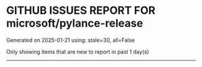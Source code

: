 
# GITHUB ISSUES REPORT FOR microsoft/pylance-release


Generated on 2025-01-21 using: stale=30, all=False


Only showing items that are new to report in past 1 day(s)


---




















